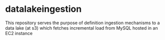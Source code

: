 # datalakeingestion
This repository serves the purpose of definition ingestion mechanisms to a data lake (at s3) which fetches incremental load from MySQL hosted in an EC2 instance
